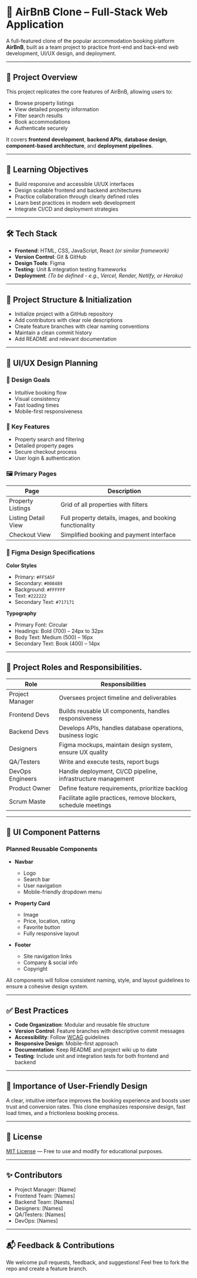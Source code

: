 # 🏡 AirBnB Clone – Full-Stack Web Application

A full-featured clone of the popular accommodation booking platform **AirBnB**, built as a team project to practice front-end and back-end web development, UI/UX design, and deployment.

---

## 🚀 Project Overview

This project replicates the core features of AirBnB, allowing users to:

- Browse property listings
- View detailed property information
- Filter search results
- Book accommodations
- Authenticate securely

It covers **frontend development**, **backend APIs**, **database design**, **component-based architecture**, and **deployment pipelines**.

---

## 🎯 Learning Objectives

- Build responsive and accessible UI/UX interfaces
- Design scalable frontend and backend architectures
- Practice collaboration through clearly defined roles
- Learn best practices in modern web development
- Integrate CI/CD and deployment strategies

---

## 🛠 Tech Stack

- **Frontend**: HTML, CSS, JavaScript, React _(or similar framework)_
- **Version Control**: Git & GitHub
- **Design Tools**: Figma
- **Testing**: Unit & integration testing frameworks
- **Deployment**: _(To be defined - e.g., Vercel, Render, Netlify, or Heroku)_

---

## 📁 Project Structure & Initialization

- Initialize project with a GitHub repository
- Add contributors with clear role descriptions
- Create feature branches with clear naming conventions
- Maintain a clean commit history
- Add README and relevant documentation

---

## 🧩 UI/UX Design Planning

### 🎨 Design Goals

- Intuitive booking flow
- Visual consistency
- Fast loading times
- Mobile-first responsiveness

### 🧾 Key Features

- Property search and filtering
- Detailed property pages
- Secure checkout process
- User login & authentication

### 🖼 Primary Pages

| Page                | Description                                              |
| ------------------- | -------------------------------------------------------- |
| Property Listings   | Grid of all properties with filters                      |
| Listing Detail View | Full property details, images, and booking functionality |
| Checkout View       | Simplified booking and payment interface                 |

### 📐 Figma Design Specifications

**Color Styles**

- Primary: `#FF5A5F`
- Secondary: `#008489`
- Background: `#FFFFFF`
- Text: `#222222`
- Secondary Text: `#717171`

**Typography**

- Primary Font: Circular
- Headings: Bold (700) – 24px to 32px
- Body Text: Medium (500) – 16px
- Secondary Text: Book (400) – 14px

---

## 👥 Project Roles and Responsibilities.

| Role             | Responsibilities                                               |
| ---------------- | -------------------------------------------------------------- |
| Project Manager  | Oversees project timeline and deliverables                     |
| Frontend Devs    | Builds reusable UI components, handles responsiveness          |
| Backend Devs     | Develops APIs, handles database operations, business logic     |
| Designers        | Figma mockups, maintain design system, ensure UX quality       |
| QA/Testers       | Write and execute tests, report bugs                           |
| DevOps Engineers | Handle deployment, CI/CD pipeline, infrastructure management   |
| Product Owner    | Define feature requirements, prioritize backlog                |
| Scrum Maste    | Facilitate agile practices, remove blockers, schedule meetings |

---

## 🧱 UI Component Patterns

### Planned Reusable Components

- **Navbar**

  - Logo
  - Search bar
  - User navigation
  - Mobile-friendly dropdown menu

- **Property Card**

  - Image
  - Price, location, rating
  - Favorite button
  - Fully responsive layout

- **Footer**
  - Site navigation links
  - Company & social info
  - Copyright

All components will follow consistent naming, style, and layout guidelines to ensure a cohesive design system.

---

## ✅ Best Practices

- **Code Organization**: Modular and reusable file structure
- **Version Control**: Feature branches with descriptive commit messages
- **Accessibility**: Follow [WCAG](https://www.w3.org/WAI/standards-guidelines/wcag/) guidelines
- **Responsive Design**: Mobile-first approach
- **Documentation**: Keep README and project wiki up to date
- **Testing**: Include unit and integration tests for both frontend and backend

---

## 📌 Importance of User-Friendly Design

A clear, intuitive interface improves the booking experience and boosts user trust and conversion rates. This clone emphasizes responsive design, fast load times, and a frictionless booking process.

---

## 📄 License

[MIT License](LICENSE) — Free to use and modify for educational purposes.

---

## ✨ Contributors

- Project Manager: [Name]
- Frontend Team: [Names]
- Backend Team: [Names]
- Designers: [Names]
- QA/Testers: [Names]
- DevOps: [Names]

---

## 📬 Feedback & Contributions

We welcome pull requests, feedback, and suggestions! Feel free to fork the repo and create a feature branch.
